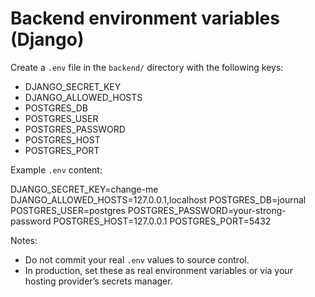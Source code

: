 # Backend environment variables (Django)

Create a `.env` file in the `backend/` directory with the following keys:

- DJANGO_SECRET_KEY
- DJANGO_ALLOWED_HOSTS
- POSTGRES_DB
- POSTGRES_USER
- POSTGRES_PASSWORD
- POSTGRES_HOST
- POSTGRES_PORT

Example `.env` content:

DJANGO_SECRET_KEY=change-me
DJANGO_ALLOWED_HOSTS=127.0.0.1,localhost
POSTGRES_DB=journal
POSTGRES_USER=postgres
POSTGRES_PASSWORD=your-strong-password
POSTGRES_HOST=127.0.0.1
POSTGRES_PORT=5432

Notes:
- Do not commit your real `.env` values to source control.
- In production, set these as real environment variables or via your hosting provider’s secrets manager.
